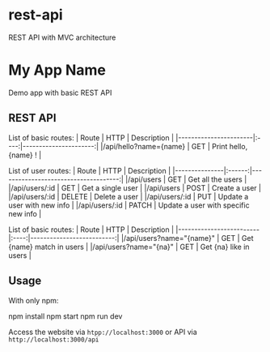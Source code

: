 # rest-api
REST API with MVC architecture

# My App Name
Demo app with basic REST API

## REST API
List of basic routes:
| Route                 | HTTP | Description           |
|-----------------------|:----:|----------------------:|
|/api/hello?name={name} | GET  | Print hello, {name} ! |

List of user routes:
| Route         | HTTP   | Description                          |
|---------------|:------:|-------------------------------------:|
|/api/users     | GET    | Get all the users                    |
|/api/users/:id | GET    | Get a single user                    |
|/api/users     | POST   | Create a user                        |
|/api/users/:id | DELETE | Delete a user                        |
|/api/users/:id | PUT    | Update a user with new info          |
|/api/users/:id | PATCH  | Update a user with specific new info |

List of basic routes:
| Route                   | HTTP | Description               |
|-------------------------|:----:|--------------------------:|
|/api/users?name="{name}" | GET  | Get {name} match in users |
|/api/users?name="{na}"   | GET  | Get {na} like in users    |

## Usage
With only npm:

npm install
npm start
npm run dev

Access the website via `htpp://localhost:3000` or API via 
`http://localhost:3000/api`
